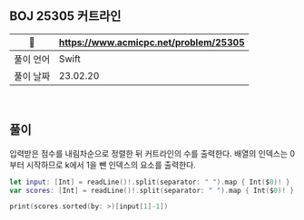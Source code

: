 ## BOJ 25305 커트라인

|🔗|https://www.acmicpc.net/problem/25305|
|---|---|
|풀이 언어|Swift|
|풀이 날짜|23.02.20|

</br>


##  풀이

입력받은 점수를 내림차순으로 정렬한 뒤 커트라인의 수를 출력한다. 배열의 인덱스는 0부터 시작하므로 k에서 1을 뺀 인덱스의 요소를 출력한다.

```Swift
let input: [Int] = readLine()!.split(separator: " ").map { Int($0)! }
var scores: [Int] = readLine()!.split(separator: " ").map { Int($0)! }

print(scores.sorted(by: >)[input[1]-1])
```
